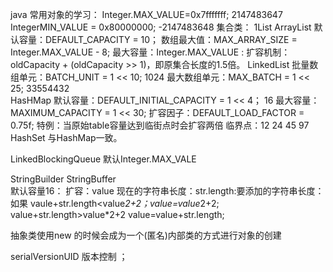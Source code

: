 java 常用对象的学习：
Integer.MAX_VALUE=0x7fffffff;    2147483647
IntegerMIN_VALUE = 0x80000000;  -2147483648
集合类：
1List
ArrayList  默认容量：DEFAULT_CAPACITY = 10；
           数组最大值：MAX_ARRAY_SIZE = Integer.MAX_VALUE - 8;
           最大容量：Integer.MAX_VALUE :
           扩容机制：oldCapacity + (oldCapacity >> 1)，即原集合长度的1.5倍。
LinkedList 批量数组单元：BATCH_UNIT = 1 << 10; 1024
           最大数组单元：MAX_BATCH = 1 << 25;   33554432   
HasHMap    默认容量：DEFAULT_INITIAL_CAPACITY = 1 << 4； 16
           最大容量：MAXIMUM_CAPACITY = 1 << 30;
           扩容因子：DEFAULT_LOAD_FACTOR = 0.75f;
           特例：当原始table容量达到临街点时会扩容两倍 临界点：12 24 45 97  
HashSet    与HashMap一致。
           
LinkedBlockingQueue 默认Integer.MAX_VALE

StringBuilder StringBuffer  
默认容量16：
扩容：value 现在的字符串长度：str.length:要添加的字符串长度：
 如果 vaule+str.length<value*2+2；value=value*2+2;
     value+str.length>value*2+2 value=value+str.length;
      
 抽象类使用new 的时候会成为一个(匿名)内部类的方式进行对象的创建
 
 serialVersionUID 版本控制 ；
      

           
